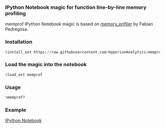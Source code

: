 ### IPython Notebook magic for function line-by-line memory profiling

memprof IPython Notebook magic is based on [memory_prifiler](https://github.com/fabianp/memory_profiler) by Fabian Pedregosa.

### Installation

```python
%install_ext https://raw.githubusercontent.com/HyperionAnalytics/memprof_magic/master/memprof.py
```

### Load the magic into the notebook

```python
%load_ext memprof
```

### Usage

```python
%memprof?
```

### Example

[IPython Notebook](http://nbviewer.ipython.org/github/HyperionAnalytics/memprof_magic/blob/master/line_mem_prof_ipnb.ipynb)